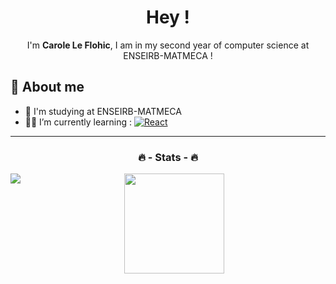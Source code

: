 <h1 align="center">Hey !</h1>

<p align="center">I'm <b>Carole Le Flohic</b>, I am in my second year of computer science at ENSEIRB-MATMECA  !</p>

## 👤 About me
- 📝 I'm studying at ENSEIRB-MATMECA
- 👩‍💻 I’m currently learning : [![React](https://custom-icon-badges.demolab.com/badge/-React-218AAB?style=for-the-badge&logo=react&logoColor=white)](https://reactjs.org/)


***
<h3 align="center">🔥 - Stats - 🔥</h3>
<p align="center">
 <img align="left" src="https://github-readme-stats.vercel.app/api/top-langs?username=CaroleLf&show_icons=true&locale=en&layout=compact&theme=react&langs_count=8"/>
 <img height="160px" src="https://github-readme-stats.vercel.app/api?username=CaroleLf&count_private=true&show_icons=true&theme=react&hide_border=true"> 
</p>
</br>


